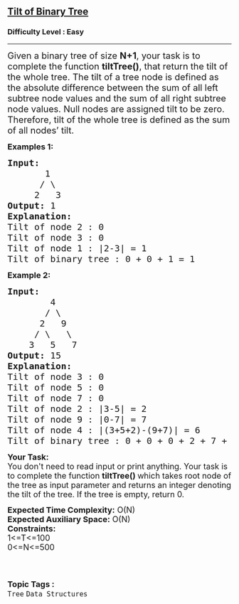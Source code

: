 <h2><a href="https://practice.geeksforgeeks.org/problems/tilt-of-binary-tree/1">Tilt of Binary Tree</a></h2><h3>Difficulty Level : Easy</h3><hr><div class="problems_problem_content__Xm_eO"><p><span style="font-size:20px">Given a binary tree of size <strong>N+1</strong>, your task is to complete the function <strong>tiltTree()</strong>,&nbsp;that return the tilt of the whole tree. The tilt of a tree node is defined as the absolute difference between the sum of all left subtree node values and the sum of all right subtree node values. Null nodes are assigned tilt to be zero. Therefore, tilt of the whole tree is defined as the sum of all nodes’ tilt.</span></p>

<p><strong><span style="font-size:18px">Examples 1:</span></strong></p>

<pre><span style="font-size:20px"><strong>Input:</strong> 
       1
      / \
     2   3
<strong>Output:</strong> 1
<strong>Explanation:</strong>
Tilt of node 2 : 0
Tilt of node 3 : 0
Tilt of node 1 : |2-3| = 1
Tilt of binary tree : 0 + 0 + 1 = 1
</span></pre>

<p><span style="font-size:18px"><strong>Example 2:</strong></span></p>

<pre><strong><span style="font-size:20px">Input:</span></strong>
<span style="font-size:20px">        4 </span>
<span style="font-size:20px">       / \</span>
<span style="font-size:20px">      2   9 </span>
<span style="font-size:20px">     / \   \</span>
<span style="font-size:20px">    3   5   7 </span>
<span style="font-size:20px"><strong>Output:</strong> 15 </span>
<strong><span style="font-size:20px">Explanation:</span></strong>
<span style="font-size:20px">Tilt of node 3 : 0 </span>
<span style="font-size:20px">Tilt of node 5 : 0 </span>
<span style="font-size:20px">Tilt of node 7 : 0</span>
<span style="font-size:20px">Tilt of node 2 : |3-5| = 2 </span>
<span style="font-size:20px">Tilt of node 9 : |0-7| = 7 </span>
<span style="font-size:20px">Tilt of node 4 : |(3+5+2)-(9+7)| = 6 </span>
<span style="font-size:20px">Tilt of binary tree : 0 + 0 + 0 + 2 + 7 + 6 = 15</span>
</pre>

<p><span style="font-size:18px"><strong>Your Task:</strong><br>
You don't need to read input or print anything. Your task is to complete the function&nbsp;<strong>tiltTree()&nbsp;</strong>which takes root node of the tree as input parameter and returns an integer denoting the tilt of the tree. If the tree is empty, return 0.&nbsp;</span></p>

<p><span style="font-size:18px"><strong>Expected Time Complexity:</strong>&nbsp;O(N)<br>
<strong>Expected Auxiliary Space:</strong>&nbsp;O(N)</span><br>
<span style="font-size:18px"><strong>Constraints:</strong><br>
1&lt;=T&lt;=100<br>
0&lt;=N&lt;=500</span><br>
&nbsp;</p>
</div><br><p><span style=font-size:18px><strong>Topic Tags : </strong><br><code>Tree</code>&nbsp;<code>Data Structures</code>&nbsp;